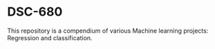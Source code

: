 # DSC-680
This repository is a compendium of various Machine learning projects: Regression and classification.
